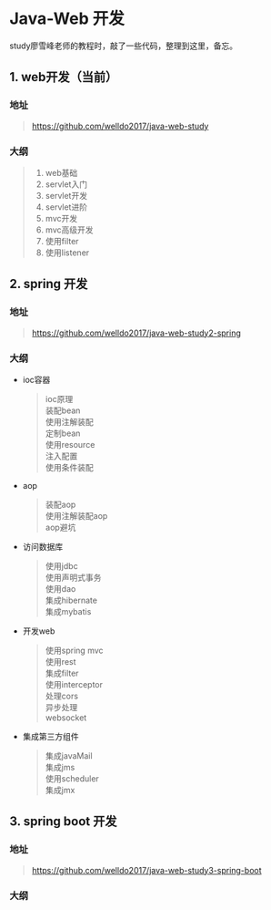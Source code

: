 # Java-Web 开发
study廖雪峰老师的教程时，敲了一些代码，整理到这里，备忘。
## 1. web开发（当前）
### 地址
>https://github.com/welldo2017/java-web-study

### 大纲
>1. web基础  
>1. servlet入门  
>1. servlet开发  
>1. servlet进阶  
>1. mvc开发
>1. mvc高级开发
>1. 使用filter
>1. 使用listener

## 2. spring 开发
### 地址
>https://github.com/welldo2017/java-web-study2-spring
### 大纲
- ioc容器
  >ioc原理  
装配bean  
使用注解装配  
定制bean  
使用resource  
注入配置  
使用条件装配

* aop
  >装配aop  
使用注解装配aop  
aop避坑

* 访问数据库
  >使用jdbc  
使用声明式事务  
使用dao  
集成hibernate  
集成mybatis  
* 开发web
  >使用spring mvc  
使用rest  
集成filter  
使用interceptor  
处理cors  
异步处理  
websocket   

* 集成第三方组件
  >集成javaMail  
集成jms  
使用scheduler  
集成jmx


## 3. spring boot 开发
### 地址
>https://github.com/welldo2017/java-web-study3-spring-boot
### 大纲
